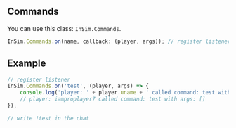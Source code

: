 ## Commands
You can use this class: `InSim.Commands`. 
```js
InSim.Commands.on(name, callback: (player, args)); // register listener for command
```

## Example
```js
// register listener
InSim.Commands.on('test', (player, args) => {
    console.log('player: ' + player.uname + ' called command: test with args:', args);
    // player: iamproplayer7 called command: test with args: []
});

// write !test in the chat
```